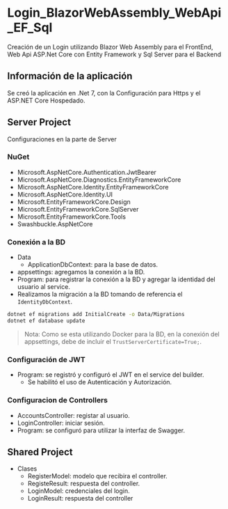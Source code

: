 # Login_BlazorWebAssembly_WebApi_EF_Sql

Creación de un Login utilizando Blazor Web Assembly para el FrontEnd, Web Api ASP.Net Core con Entity Framework y Sql Server para el Backend

## Información de la aplicación

Se creó la aplicación en .Net 7, con la Configuración para Https y el ASP.NET Core Hospedado.

## Server Project

Configuraciones en la parte de Server

### NuGet

- Microsoft.AspNetCore.Authentication.JwtBearer
- Microsoft.AspNetCore.Diagnostics.EntityFrameworkCore
- Microsoft.AspNetCore.Identity.EntityFrameworkCore
- Microsoft.AspNetCore.Identity.UI
- Microsoft.EntityFrameworkCore.Design
- Microsoft.EntityFrameworkCore.SqlServer
- Microsoft.EntityFrameworkCore.Tools
- Swashbuckle.AspNetCore

### Conexión a la BD

- Data
  - ApplicationDbContext: para la base de datos.
- appsettings: agregamos la conexión a la BD.
- Program: para registrar la conexión a la BD y agregar la identidad del usuario al service.
- Realizamos la migración a la BD tomando de referencia el `IdentityDbContext`.

```sh
dotnet ef migrations add InitialCreate -o Data/Migrations
dotnet ef database update
```

> Nota: Como se esta utilizando Docker para la BD, en la conexión del appsettings, debe de incluir el `TrustServerCertificate=True;`.

### Configuración de JWT

- Program: se registró y configuró el JWT en el service del builder.
  - Se habilitó el uso de Autenticación y Autorización.

### Configuracion de Controllers

- AccountsController: registar al usuario.
- LoginController: iniciar sesión.
- Program: se configuró para utilizar la interfaz de Swagger.

## Shared Project

- Clases
  - RegisterModel: modelo que recibira el controller.
  - RegisteResult: respuesta del controller.
  - LoginModel: credenciales del login.
  - LoginResult: respuesta del controller
